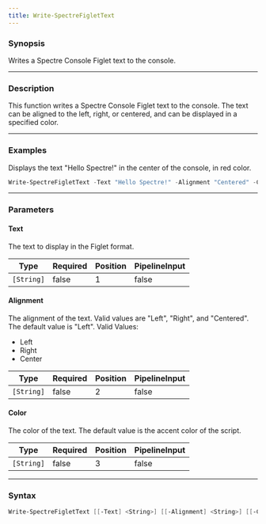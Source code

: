 ```yaml
---
title: Write-SpectreFigletText
---
```




### Synopsis
Writes a Spectre Console Figlet text to the console.

---

### Description

This function writes a Spectre Console Figlet text to the console. The text can be aligned to the left, right, or centered, and can be displayed in a specified color.

---

### Examples
Displays the text "Hello Spectre!" in the center of the console, in red color.

```powershell
Write-SpectreFigletText -Text "Hello Spectre!" -Alignment "Centered" -Color "Red"
```

---

### Parameters
#### **Text**
The text to display in the Figlet format.

|Type      |Required|Position|PipelineInput|
|----------|--------|--------|-------------|
|`[String]`|false   |1       |false        |

#### **Alignment**
The alignment of the text. Valid values are "Left", "Right", and "Centered". The default value is "Left".
Valid Values:

* Left
* Right
* Center

|Type      |Required|Position|PipelineInput|
|----------|--------|--------|-------------|
|`[String]`|false   |2       |false        |

#### **Color**
The color of the text. The default value is the accent color of the script.

|Type      |Required|Position|PipelineInput|
|----------|--------|--------|-------------|
|`[String]`|false   |3       |false        |

---

### Syntax
```powershell
Write-SpectreFigletText [[-Text] <String>] [[-Alignment] <String>] [[-Color] <String>] [<CommonParameters>]
```

